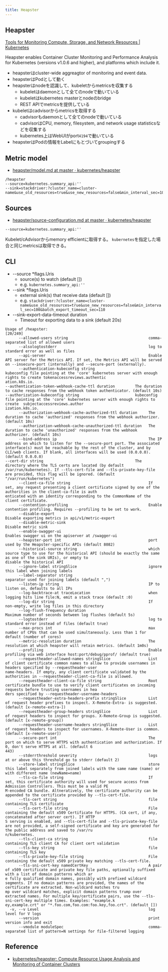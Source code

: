 ```yaml
---
title: Heapster
---
```


## Heapster
[Tools for Monitoring Compute, Storage, and Network Resources | Kubernetes](https://kubernetes.io/docs/tasks/debug-application-cluster/resource-usage-monitoring/)

Heapster enables Container Cluster Monitoring and Performance Analysis for Kubernetes (versions v1.0.6 and higher), and platforms which include it.

* heapsterはcluster-wide aggreagtor of monitoring and event data.
* heapsterはPodとして動く
* heapsterはnodeを認識して、kubeletからmetricsを収集する
    * kubeletはdaemonとして全てのnodeで動いている
    * kubeletはkubernetes masterとnodeのbridge
    * REST APIでmetricsを提供している
* kubeletはcadvisorからmetricsを取得する
    * cadvisorもdaemonとして全てのnodeで動いている
    * cadvisorはCPU, memory, filesystem, and network usage statisticsなどを収集する
    * kubernetes上はWebUIがport`4194`で動いている
* heapsterはPodの情報をLabelにもとづいてgroupingする


## Metric model
* [heapster/model.md at master · kubernetes/heapster](https://github.com/kubernetes/heapster/blob/master/docs/model.md)

```
/heapster
--source=kubernetes.summary_api:''
--sink=stackdriver:?cluster_name=cluster-name&use_old_resources=true&use_new_resources=false&min_interval_sec=100&batch_export_timeout_sec=110
```

## Sources
* [heapster/source-configuration.md at master · kubernetes/heapster](https://github.com/kubernetes/heapster/blob/master/docs/source-configuration.md)

`--source=kubernetes.summary_api:''`

Kubelet/cAdvisorからmemory efficientに取得する。
`kubernetes`を指定した場合と同じmetricsは取得できる。




## CLI

* --source *flags.Uris
    * source(s) to watch (default [])
    * e.g. `kubernetes.summary_api:''`
* --sink *flags.Uris
    * external sink(s) that receive data (default [])
    * e.g. `stackdriver:?cluster_name=cluster-name&use_old_resources=true&use_new_resources=false&min_interval_sec=100&batch_export_timeout_sec=110`
* --sink-export-data-timeout duration
    * Timeout for exporting data to a sink (default 20s)

```
Usage of /heapster:                                                                                                                                                       [20/249]
      --allowed-users string                                    comma-separated list of allowed users
      --alsologtostderr                                         log to standard error as well as files
      --api-server                                              Enable API server for the Metrics API. If set, the Metrics API will be served on --insecure-port (internally) and --secure-port (externally).
      --authentication-kubeconfig string                        kubeconfig file pointing at the 'core' kubernetes server with enough rights to create tokenaccessreviews.authentic
ation.k8s.io.                                                                                                                                                                           --authentication-token-webhook-cache-ttl duration         The duration to cache responses from the webhook token authenticator. (default 10s)                                     --authorization-kubeconfig string                         kubeconfig file pointing at the 'core' kubernetes server with enough rights to create  subjectaccessreviews.author
ization.k8s.io.
      --authorization-webhook-cache-authorized-ttl duration     The duration to cache 'authorized' responses from the webhook authorizer. (default 10s)
      --authorization-webhook-cache-unauthorized-ttl duration   The duration to cache 'unauthorized' responses from the webhook authorizer. (default 10s)
      --bind-address ip                                         The IP address on which to listen for the --secure-port port. The associated interface(s) must be reachable by the rest of the cluster, and by CLI/web clients. If blank, all interfaces will be used (0.0.0.0). (default 0.0.0.0)                                                                        --cert-dir string                                         The directory where the TLS certs are located (by default /var/run/kubernetes). If --tls-cert-file and --tls-private-key-file are provided, this flag will be ignored. (default "/var/run/kubernetes")
      --client-ca-file string                                   If set, any request presenting a client certificate signed by one of the authorities in the client-ca-file is auth
enticated with an identity corresponding to the CommonName of the client certificate.
      --contention-profiling                                    Enable contention profiling. Requires --profiling to be set to work.
      --disable-export                                          Disable exporting metrics in api/v1/metric-export
      --disable-metric-sink                                     Disable metric sink
      --enable-swagger-ui                                       Enables swagger ui on the apiserver at /swagger-ui
      --heapster-port int                                       port used by the Heapster-specific APIs (default 8082)
      --historical-source string                                which source type to use for the historical API (should be exactly the same as one of the sink URIs), or empty to
disable the historical API
      --ignore-label stringSlice                                ignore this label when joining labels
      --label-separator string                                  separator used for joining labels (default ",")
      --listen-ip string                                        IP to listen on, defaults to all IPs
      --log-backtrace-at traceLocation                          when logging hits line file:N, emit a stack trace (default :0)
      --log-dir string                                          If non-empty, write log files in this directory
      --log-flush-frequency duration                            Maximum number of seconds between log flushes (default 5s)
      --logtostderr                                             log to standard error instead of files (default true)
      --max-procs int                                           max number of CPUs that can be used simultaneously. Less than 1 for default (number of cores)
      --metric-resolution duration                              The resolution at which heapster will retain metrics. (default 1m0s)
      --profiling                                               Enable profiling via web interface host:port/debug/pprof/ (default true)
      --requestheader-allowed-names stringSlice                 List of client certificate common names to allow to provide usernames in headers specified by --requestheader-user
name-headers. If empty, any client certificate validated by the authorities in --requestheader-client-ca-file is allowed.
      --requestheader-client-ca-file string                     Root certificate bundle to use to verify client certificates on incoming requests before trusting usernames in hea
ders specified by --requestheader-username-headers
      --requestheader-extra-headers-prefix stringSlice          List of request header prefixes to inspect. X-Remote-Extra- is suggested. (default [x-remote-extra-])
      --requestheader-group-headers stringSlice                 List of request headers to inspect for groups. X-Remote-Group is suggested. (default [x-remote-group])
      --requestheader-username-headers stringSlice              List of request headers to inspect for usernames. X-Remote-User is common. (default [x-remote-user])
      --secure-port int                                         The port on which to serve HTTPS with authentication and authorization. If 0, don't serve HTTPS at all. (default 6
443)
      --stderrthreshold severity                                logs at or above this threshold go to stderr (default 2)
      --store-label stringSlice                                 store this label separately from joined labels with the same name (name) or with different name (newName=name)
      --tls-ca-file string                                      If set, this certificate authority will used for secure access from Admission Controllers. This must be a valid PE
M-encoded CA bundle. Altneratively, the certificate authority can be appended to the certificate provided by --tls-cert-file.
      --tls-cert string                                         file containing TLS certificate
      --tls-cert-file string                                    File containing the default x509 Certificate for HTTPS. (CA cert, if any, concatenated after server cert). If HTTP
S serving is enabled, and --tls-cert-file and --tls-private-key-file are not provided, a self-signed certificate and key are generated for the public address and saved to /var/ru
n/kubernetes.
      --tls-client-ca string                                    file containing TLS client CA for client cert validation
      --tls-key string                                          file containing TLS key
      --tls-private-key-file string                             File containing the default x509 private key matching --tls-cert-file.
      --tls-sni-cert-key namedCertKey                           A pair of x509 certificate and private key file paths, optionally suffixed with a list of domain patterns which ar
e fully qualified domain names, possibly with prefixed wildcard segments. If no domain patterns are provided, the names of the certificate are extracted. Non-wildcard matches tru
mp over wildcard matches, explicit domain patterns trump over extracted names. For multiple key/certificate pairs, use the --tls-sni-cert-key multiple times. Examples: "example.k
ey,example.crt" or "*.foo.com,foo.com:foo.key,foo.crt". (default [])
  -v, --v Level                                                 log level for V logs
      --version                                                 print version info and exit
      --vmodule moduleSpec                                      comma-separated list of pattern=N settings for file-filtered logging
```


## Reference
* [kubernetes/heapster: Compute Resource Usage Analysis and Monitoring of Container Clusters](https://github.com/kubernetes/heapster)
